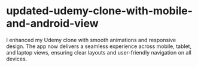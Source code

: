 # updated-udemy-clone-with-mobile-and-android-view
I enhanced my Udemy clone with smooth animations and responsive design. The app now delivers a seamless experience across mobile, tablet, and laptop views, ensuring clear layouts and user-friendly navigation on all devices.
